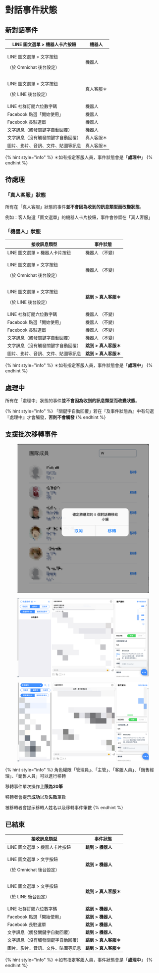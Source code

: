 # 對話事件狀態

## 新對話事件

| LINE 圖文選單 > 機器人卡片按鈕                              | 機器人   |
| ------------------------------------------------ | ----- |
| <p>LINE 圖文選單 > 文字按鈕 </p><p>（於 Omnichat 後台設定）</p> | 機器人   |
| <p>LINE 圖文選單 > 文字按鈕 </p><p>（於 LINE 後台設定）</p>     | 真人客服＊ |
| LINE 社群訂閱六位數字碼                                   | 機器人   |
| Facebook 點選「開始使用」                                | 機器人   |
| Facebook 長駐選單                                    | 機器人   |
| 文字訊息（觸發關鍵字自動回覆）                                  | 機器人   |
| 文字訊息（沒有觸發關鍵字自動回覆）                                | 真人客服＊ |
| 圖片、影片、音訊、文件、貼圖等訊息                                | 真人客服＊ |

{% hint style="info" %}
＊如有指定客服人員，事件狀態會是「**處理中**」
{% endhint %}

## 待處理

### 「真人客服」狀態

所有在「真人客服」狀態的事件**並不會因為收到的訊息類型而改變狀態**。

例如：客人點選「圖文選單」的機器人卡片按鈕，事件會停留在「真人客服」

### 「機器人」狀態

| 接收訊息類型                                           | 事件狀態           |
| ------------------------------------------------ | -------------- |
| LINE 圖文選單 > 機器人卡片按鈕                              | 機器人 （不變）       |
| <p>LINE 圖文選單 > 文字按鈕 </p><p>（於 Omnichat 後台設定）</p> | 機器人 （不變）       |
| <p>LINE 圖文選單 > 文字按鈕 </p><p>（於 LINE 後台設定）</p>     | **跳到 > 真人客服＊** |
| LINE 社群訂閱六位數字碼                                   | 機器人 （不變）       |
| Facebook 點選「開始使用」                                | 機器人 （不變）       |
| Facebook 長駐選單                                    | 機器人 （不變）       |
| 文字訊息（觸發關鍵字自動回覆）                                  | 機器人 （不變）       |
| 文字訊息（沒有觸發關鍵字自動回覆）                                | **跳到 > 真人客服＊** |
| 圖片、影片、音訊、文件、貼圖等訊息                                | **跳到 > 真人客服＊** |

{% hint style="info" %}
＊如有指定客服人員，事件狀態會是「**處理中**」
{% endhint %}

## 處理中

所有在「處理中」狀態的事件**並不會因為收到的訊息類型而改變狀態**。

{% hint style="info" %}
「關鍵字自動回覆」若在『及事件狀態為』中有勾選『處理中』才會觸發，**否則不會觸發**
{% endhint %}

## 支援批次移轉事件

<figure><img src="../../.gitbook/assets/移轉.png" alt=""><figcaption></figcaption></figure>

<figure><img src="../../.gitbook/assets/已經移轉.png" alt=""><figcaption></figcaption></figure>

<figure><img src="../../.gitbook/assets/移轉通知.png" alt=""><figcaption></figcaption></figure>

{% hint style="info" %}
角色權限「管理員」、「主管」、「客服人員」、「銷售經理」、「銷售人員」可以進行移轉

移轉事件單次操作**上限為20筆**

移轉者會提示**成功**以及**失敗**筆數

被移轉者會提示移轉人姓名以及移轉事件筆數
{% endhint %}

## 已結束

| 接收訊息類型                                           | 事件狀態           |
| ------------------------------------------------ | -------------- |
| LINE 圖文選單 > 機器人卡片按鈕                              | **跳到 > 機器人**   |
| <p>LINE 圖文選單 > 文字按鈕 </p><p>（於 Omnichat 後台設定）</p> | **跳到 > 機器人**   |
| <p>LINE 圖文選單 > 文字按鈕 </p><p>（於 LINE 後台設定）</p>     | **跳到 > 真人客服＊** |
| LINE 社群訂閱六位數字碼                                   | **跳到 > 機器人**   |
| Facebook 點選「開始使用」                                | **跳到 > 機器人**   |
| Facebook 長駐選單                                    | **跳到 > 機器人**   |
| 文字訊息（觸發關鍵字自動回覆）                                  | **跳到 > 機器人**   |
| 文字訊息（沒有觸發關鍵字自動回覆）                                | **跳到 > 真人客服＊** |
| 圖片、影片、音訊、文件、貼圖等訊息                                | **跳到 > 真人客服＊** |

{% hint style="info" %}
＊如有指定客服人員，事件狀態會是「**處理中**」
{% endhint %}
